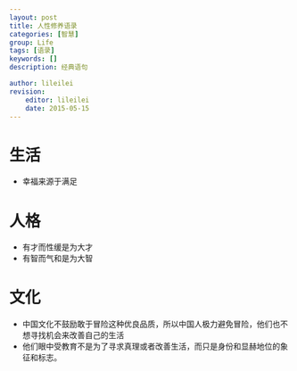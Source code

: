 ```yaml
---
layout: post
title: 人性修养语录
categories: [智慧]
group: Life
tags: [语录]
keywords: []
description: 经典语句

author: lileilei
revision:
    editor: lileilei
    date: 2015-05-15
---
```


# 生活

+ 幸福来源于满足


# 人格

+ 有才而性缓是为大才
+ 有智而气和是为大智


# 文化

+ 中国文化不鼓励敢于冒险这种优良品质，所以中国人极力避免冒险，他们也不想寻找机会来改善自己的生活
+ 他们眼中受教育不是为了寻求真理或者改善生活，而只是身份和显赫地位的象征和标志。

